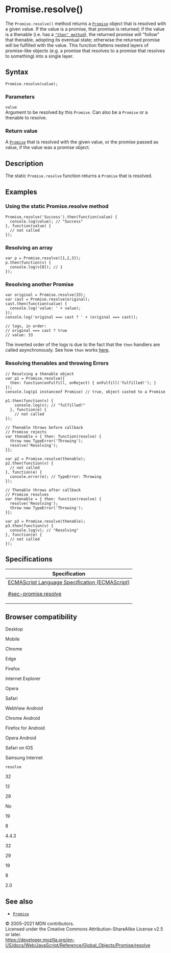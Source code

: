 # Promise.resolve()

The `Promise.resolve()` method returns a [`Promise`](../promise) object that is resolved with a given value. If the value is a promise, that promise is returned; if the value is a thenable (i.e. has a [`"then" method`](then)), the returned promise will "follow" that thenable, adopting its eventual state; otherwise the returned promise will be fulfilled with the value. This function flattens nested layers of promise-like objects (e.g. a promise that resolves to a promise that resolves to something) into a single layer.

## Syntax

    Promise.resolve(value);

### Parameters

`value`  
Argument to be resolved by this `Promise`. Can also be a `Promise` or a thenable to resolve.

### Return value

A [`Promise`](../promise) that is resolved with the given value, or the promise passed as value, if the value was a promise object.

## Description

The static `Promise.resolve` function returns a `Promise` that is resolved.

## Examples

### Using the static Promise.resolve method

    Promise.resolve('Success').then(function(value) {
      console.log(value); // "Success"
    }, function(value) {
      // not called
    });

### Resolving an array

    var p = Promise.resolve([1,2,3]);
    p.then(function(v) {
      console.log(v[0]); // 1
    });

### Resolving another Promise

    var original = Promise.resolve(33);
    var cast = Promise.resolve(original);
    cast.then(function(value) {
      console.log('value: ' + value);
    });
    console.log('original === cast ? ' + (original === cast));

    // logs, in order:
    // original === cast ? true
    // value: 33

The inverted order of the logs is due to the fact that the `then` handlers are called asynchronously. See how `then` works [here](then#return_value).

### Resolving thenables and throwing Errors

    // Resolving a thenable object
    var p1 = Promise.resolve({
      then: function(onFulfill, onReject) { onFulfill('fulfilled!'); }
    });
    console.log(p1 instanceof Promise) // true, object casted to a Promise

    p1.then(function(v) {
        console.log(v); // "fulfilled!"
      }, function(e) {
        // not called
    });

    // Thenable throws before callback
    // Promise rejects
    var thenable = { then: function(resolve) {
      throw new TypeError('Throwing');
      resolve('Resolving');
    }};

    var p2 = Promise.resolve(thenable);
    p2.then(function(v) {
      // not called
    }, function(e) {
      console.error(e); // TypeError: Throwing
    });

    // Thenable throws after callback
    // Promise resolves
    var thenable = { then: function(resolve) {
      resolve('Resolving');
      throw new TypeError('Throwing');
    }};

    var p3 = Promise.resolve(thenable);
    p3.then(function(v) {
      console.log(v); // "Resolving"
    }, function(e) {
      // not called
    });

## Specifications

<table><thead><tr class="header"><th>Specification</th></tr></thead><tbody><tr class="odd"><td><a href="https://tc39.es/ecma262/#sec-promise.resolve">ECMAScript Language Specification (ECMAScript) 
<br/>


<span class="small">#sec-promise.resolve</span></a></td></tr></tbody></table>

## Browser compatibility

Desktop

Mobile

Chrome

Edge

Firefox

Internet Explorer

Opera

Safari

WebView Android

Chrome Android

Firefox for Android

Opera Android

Safari on IOS

Samsung Internet

`resolve`

32

12

29

No

19

8

4.4.3

32

29

19

8

2.0

## See also

-   [`Promise`](../promise)

© 2005–2021 MDN contributors.  
Licensed under the Creative Commons Attribution-ShareAlike License v2.5 or later.  
<a href="https://developer.mozilla.org/en-US/docs/Web/JavaScript/Reference/Global_Objects/Promise/resolve" class="_attribution-link">https://developer.mozilla.org/en-US/docs/Web/JavaScript/Reference/Global_Objects/Promise/resolve</a>
